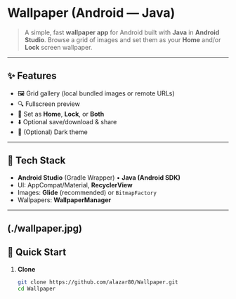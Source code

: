 # Wallpaper (Android — Java)

> A simple, fast **wallpaper app** for Android built with **Java** in **Android Studio**. Browse a grid of images and set them as your **Home** and/or **Lock** screen wallpaper.

---

## ✨ Features

- 🖼️ Grid gallery (local bundled images or remote URLs)
- 🔍 Fullscreen preview
- 🎯 Set as **Home**, **Lock**, or **Both**
- ⬇️ Optional save/download & share
- 🌙 (Optional) Dark theme

---

## 🧱 Tech Stack

- **Android Studio** (Gradle Wrapper) • **Java (Android SDK)**
- UI: AppCompat/Material, **RecyclerView**
- Images: **Glide** (recommended) or `BitmapFactory`
- Wallpapers: **WallpaperManager**

---
(./wallpaper.jpg)
---

## 🚀 Quick Start

1. **Clone**
   ```bash
   git clone https://github.com/alazar80/Wallpaper.git
   cd Wallpaper
